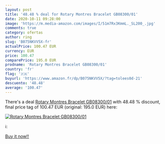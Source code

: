 ```yaml
---
layout: post
title: '48.48 % deal for Rotary Montres Bracelet GB08300/01'
date: 2020-10-11 09:28:00
image: 'https://m.media-amazon.com/images/I/51m7Rx3KmmL._SL200_.jpg'
comments: true
category: ofertas
author: ring
slug: 'B075NKVV5X-fr'
actualPrice: 100.47 EUR
currency: EUR
price: 100.47
comparePrice: 195.0 EUR
prodname: 'Rotary Montres Bracelet GB08300/01'
country: 'fr'
flag: '🇫🇷'
buyurl: 'https://www.amazon.fr/dp/B075NKVV5X/?tag=tolees0d-21'
descuento: '48.48'
average: '100.47'
---
```


There's a deal [Rotary Montres Bracelet GB08300/01](https://www.amazon.fr/dp/B075NKVV5X/?tag=tolees0d-21)  with  48.48 % discount, final price tag of  100.47 EUR (original: 195.0 EUR) here:

[![Rotary Montres Bracelet GB08300/01](https://m.media-amazon.com/images/I/51m7Rx3KmmL._SL200_.jpg)](https://www.amazon.fr/dp/B075NKVV5X/?tag=tolees0d-21)

ℹ️:


[Buy it now!!](https://www.amazon.fr/dp/B075NKVV5X/?tag=tolees0d-21)
